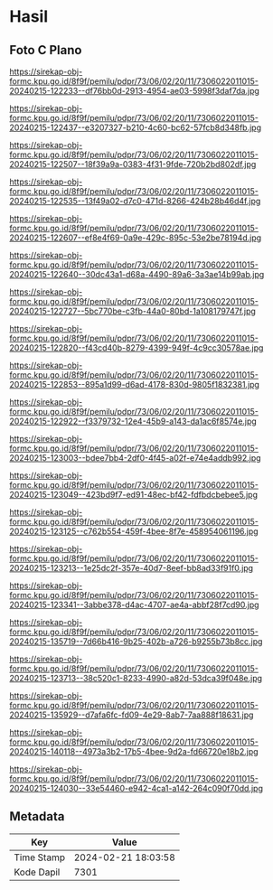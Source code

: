 # Hasil

## Foto C Plano

https://sirekap-obj-formc.kpu.go.id/8f9f/pemilu/pdpr/73/06/02/20/11/7306022011015-20240215-122233--df76bb0d-2913-4954-ae03-5998f3daf7da.jpg

https://sirekap-obj-formc.kpu.go.id/8f9f/pemilu/pdpr/73/06/02/20/11/7306022011015-20240215-122437--e3207327-b210-4c60-bc62-57fcb8d348fb.jpg

https://sirekap-obj-formc.kpu.go.id/8f9f/pemilu/pdpr/73/06/02/20/11/7306022011015-20240215-122507--18f39a9a-0383-4f31-9fde-720b2bd802df.jpg

https://sirekap-obj-formc.kpu.go.id/8f9f/pemilu/pdpr/73/06/02/20/11/7306022011015-20240215-122535--13f49a02-d7c0-471d-8266-424b28b46d4f.jpg

https://sirekap-obj-formc.kpu.go.id/8f9f/pemilu/pdpr/73/06/02/20/11/7306022011015-20240215-122607--ef8e4f69-0a9e-429c-895c-53e2be78194d.jpg

https://sirekap-obj-formc.kpu.go.id/8f9f/pemilu/pdpr/73/06/02/20/11/7306022011015-20240215-122640--30dc43a1-d68a-4490-89a6-3a3ae14b99ab.jpg

https://sirekap-obj-formc.kpu.go.id/8f9f/pemilu/pdpr/73/06/02/20/11/7306022011015-20240215-122727--5bc770be-c3fb-44a0-80bd-1a108179747f.jpg

https://sirekap-obj-formc.kpu.go.id/8f9f/pemilu/pdpr/73/06/02/20/11/7306022011015-20240215-122820--f43cd40b-8279-4399-949f-4c9cc30578ae.jpg

https://sirekap-obj-formc.kpu.go.id/8f9f/pemilu/pdpr/73/06/02/20/11/7306022011015-20240215-122853--895a1d99-d6ad-4178-830d-9805f1832381.jpg

https://sirekap-obj-formc.kpu.go.id/8f9f/pemilu/pdpr/73/06/02/20/11/7306022011015-20240215-122922--f3379732-12e4-45b9-a143-da1ac6f8574e.jpg

https://sirekap-obj-formc.kpu.go.id/8f9f/pemilu/pdpr/73/06/02/20/11/7306022011015-20240215-123003--bdee7bb4-2df0-4f45-a02f-e74e4addb992.jpg

https://sirekap-obj-formc.kpu.go.id/8f9f/pemilu/pdpr/73/06/02/20/11/7306022011015-20240215-123049--423bd9f7-ed91-48ec-bf42-fdfbdcbebee5.jpg

https://sirekap-obj-formc.kpu.go.id/8f9f/pemilu/pdpr/73/06/02/20/11/7306022011015-20240215-123125--c762b554-459f-4bee-8f7e-458954061196.jpg

https://sirekap-obj-formc.kpu.go.id/8f9f/pemilu/pdpr/73/06/02/20/11/7306022011015-20240215-123213--1e25dc2f-357e-40d7-8eef-bb8ad33f91f0.jpg

https://sirekap-obj-formc.kpu.go.id/8f9f/pemilu/pdpr/73/06/02/20/11/7306022011015-20240215-123341--3abbe378-d4ac-4707-ae4a-abbf28f7cd90.jpg

https://sirekap-obj-formc.kpu.go.id/8f9f/pemilu/pdpr/73/06/02/20/11/7306022011015-20240215-135719--7d66b416-9b25-402b-a726-b9255b73b8cc.jpg

https://sirekap-obj-formc.kpu.go.id/8f9f/pemilu/pdpr/73/06/02/20/11/7306022011015-20240215-123713--38c520c1-8233-4990-a82d-53dca39f048e.jpg

https://sirekap-obj-formc.kpu.go.id/8f9f/pemilu/pdpr/73/06/02/20/11/7306022011015-20240215-135929--d7afa6fc-fd09-4e29-8ab7-7aa888f18631.jpg

https://sirekap-obj-formc.kpu.go.id/8f9f/pemilu/pdpr/73/06/02/20/11/7306022011015-20240215-140118--4973a3b2-17b5-4bee-9d2a-fd66720e18b2.jpg

https://sirekap-obj-formc.kpu.go.id/8f9f/pemilu/pdpr/73/06/02/20/11/7306022011015-20240215-124030--33e54460-e942-4ca1-a142-264c090f70dd.jpg


## Metadata

| Key        | Value               |
| ---------- | ------------------- |
| Time Stamp | 2024-02-21 18:03:58 |
| Kode Dapil | 7301                |



